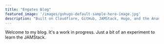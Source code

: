 ```yaml
---
title: "Engates Blog"
featured_image: '/images/gohugo-default-sample-hero-image.jpg'
description: "Built on Cloudflare, GitHub, JAMStack, Hugo, and the Ananke Theme"
---
```

Welcome to my blog. It's a work in progress. Just a bit of an experiment to learn the JAMStack.
